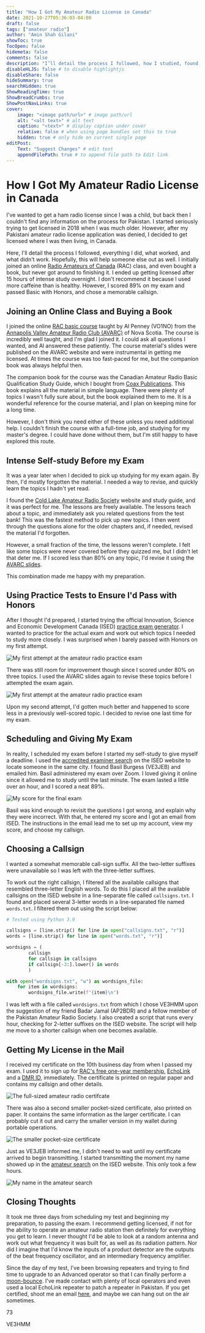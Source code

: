 ```yaml
---
title: "How I Got My Amateur Radio License in Canada"
date: 2021-10-27T05:36:03-04:00
draft: false
tags: ["amateur radio"]
author: "Amin Shah Gilani"
showToc: true
TocOpen: false
hidemeta: false
comments: false
description: "I’ll detail the process I followed, how I studied, found an examiner, and chose my callsign."
disableHLJS: false # to disable highlightjs
disableShare: false
hideSummary: true
searchHidden: true
ShowReadingTime: true
ShowBreadCrumbs: true
ShowPostNavLinks: true
cover:
    image: "<image path/url>" # image path/url
    alt: "<alt text>" # alt text
    caption: "<text>" # display caption under cover
    relative: false # when using page bundles set this to true
    hidden: true # only hide on current single page
editPost:
    Text: "Suggest Changes" # edit text
    appendFilePath: true # to append file path to Edit link
---
```




<script src="https://polyfill.io/v3/polyfill.min.js?features=es6"></script>
<script id="MathJax-script" async
        src="https://cdn.jsdelivr.net/npm/mathjax@3/es5/tex-mml-chtml.js">
</script>


# How I Got My Amateur Radio License in Canada

I've wanted to get a ham radio license since I was a child, but back then I couldn't find any information on the process for Pakistan. I started seriously trying to get licensed in 2018 when I was much older. However, after my Pakistani amateur radio license application was denied, I decided to get licensed where I was then living, in Canada.

Here, I'll detail the process I followed, everything I did, what worked, and what didn't work. Hopefully, this will help someone else out as well. I initially joined an online [Radio Amateurs of Canada](https://www.rac.ca/) (RAC) class, and even bought a book, but never got around to finishing it. I ended up getting licensed after 15 hours of intense study overnight. I don't recommend it because I used more caffeine than is healthy. However, I scored 89% on my exam and passed Basic with Honors, and chose a memorable callsign.

## Joining an Online Class and Buying a Book

I joined the online [RAC basic course](https://www.rac.ca/amateur-radio-courses/) taught by Al Penney (VO1NO) from the [Annapolis Valley Amateur Radio Club (AVARC)](https://avarc.ca/) of Nova Scotia. The course is incredibly well taught, and I'm glad I joined it. I could ask all questions I wanted, and Al answered these patiently. The course material's slides were published on the AVARC website and were instrumental in getting me licensed. At times the course was too fast-paced for me, but the companion book was always helpful then.

The companion book for the course was the Canadian Amateur Radio Basic Qualification Study Guide, which I bought from [Coax Publications](https://www.coaxpublications.ca/). This book explains all the material in simple language. There were plenty of topics I wasn't fully sure about, but the book explained them to me. It is a wonderful reference for the course material, and I plan on keeping mine for a long time.

However, I don't think you need either of these unless you need additional help. I couldn't finish the course with a full-time job, and studying for my master's degree. I could have done without them, but I'm still happy to have explored this route.

## Intense Self-study Before my Exam

It was a year later when I decided to pick up studying for my exam again. By then, I'd mostly forgotten the material. I needed a way to revise, and quickly learn the topics I hadn't yet read.

I found the [Cold Lake Amateur Radio Society](https://clares.ca) website and study guide, and it was perfect for me. The lessons are freely available. The lessons teach about a topic, and immediately ask you related questions from the test bank! This was the fastest method to pick up new topics. I then went through the questions alone for the older chapters and, if needed, revised the material I'd forgotten.

However, a small fraction of the time, the lessons weren't complete. I felt like some topics were never covered before they quizzed me, but I didn't let that deter me. If I scored less than 80% on any topic, I'd revise it using the [AVARC slides](https://avarc.ca/index.php/online-basic-course/).

This combination made me happy with my preparation.

## Using Practice Tests to Ensure I'd Pass with Honors

After I thought I'd prepared, I started trying the official Innovation, Science and Economic Development Canada (ISED) [practice exam generator](https://www.ic.gc.ca/eic/site/025.nsf/eng/h_00040.html). I wanted to practice for the actual exam and work out which topics I needed to study more closely. I was surprised when I barely passed with Honors on my first attempt.

![My first attempt at the amateur radio practice exam](/images/how-I-got-my-amateur-radio-license-canada/first-practice.png)

There was still room for improvement though since I scored under 80% on three topics. I used the AVARC slides again to revise these topics before I attempted the exam again.

![My first attempt at the amateur radio practice exam](/images/how-I-got-my-amateur-radio-license-canada/second-practice.png)

Upon my second attempt, I'd gotten much better and happened to score less in a previously well-scored topic. I decided to revise one last time for my exam.

## Scheduling and Giving My Exam

In reality, I scheduled my exam before I started my self-study to give myself a deadline. I used the [accredited examiner search](https://www.ic.gc.ca/eic/site/025.nsf/eng/h_00003.html) on the ISED website to locate someone in the same city. I found Basil Burgess (VE3JEB) and emailed him. Basil administered my exam over Zoom. I loved giving it online since it allowed me to study until the last minute. The exam lasted a little over an hour, and I scored a neat 89%.

![My score for the final exam](/images/how-I-got-my-amateur-radio-license-canada/final-exam-score.png)

Basil was kind enough to revisit the questions I got wrong, and explain why they were incorrect. With that, he entered my score and I got an email from ISED. The instructions in the email lead me to set up my account, view my score, and choose my callsign.

## Choosing a Callsign

I wanted a somewhat memorable call-sign suffix. All the two-letter suffixes were unavailable so I was left with the three-letter suffixes.

To work out the right callsign, I filtered all the available callsigns that resembled three-letter English words. To do this I placed all the available callsigns on the ISED website in a line-separate file called `callsigns.txt`. I found and placed several 3-letter words in a line-separated file named `words.txt`. I filtered them out using the script below:

```python
# Tested using Python 3.9

callsigns = [line.strip() for line in open("callsigns.txt", "r")]
words = [line.strip() for line in open("words.txt", "r")]

wordsigns = (
        callsign
        for callsign in callsigns
        if callsign[-3:].lower() in words
        )

with open("wordsigns.txt", "w") as wordsigns_file:
    for item in wordsigns:
        wordsigns_file.write(f"{item}\n")
```

I was left with a file called `wordsigns.txt` from which I chose VE3HMM upon the suggestion of my friend Badar Jamal (AP2BDR) and a fellow member of the Pakistan Amateur Radio Society. I also created a script that runs every hour, checking for 2-letter suffixes on the ISED website. The script will help me move to a shorter callsign when one becomes available.

## Getting My License in the Mail

I received my certificate on the 10th business day from when I passed my exam. I used it to sign up for [RAC's free one-year membership](https://www.rac.ca/intro/), [EchoLink](https://secure.echolink.org/) and a [DMR ID](https://www.radioid.net/), immediately. The certificate is printed on regular paper and contains my callsign and other details.

![The full-sized amateur radio certifcate](/images/how-I-got-my-amateur-radio-license-canada/redacted-cert.jpg)

There was also a second smaller pocket-sized certificate, also printed on paper. It contains the same information as the larger certificate. I can probably cut it out and carry the smaller version in my wallet during portable operations.

![The smaller pocket-size certificate](/images/how-I-got-my-amateur-radio-license-canada/redacted-wallet-cert.jpg)

Just as VE3JEB informed me, I didn't need to wait until my certificate arrived to begin transmitting. I started transmitting the moment my name showed up in the [amateur search](https://apc-cap.ic.gc.ca/pls/apc_anon/query_amat_cs$.startup) on the ISED website. This only took a few hours.

![My name in the amateur search](/images/how-I-got-my-amateur-radio-license-canada/amateur-search.png)

## Closing Thoughts

It took me three days from scheduling my test and beginning my preparation, to passing the exam. I recommend getting licensed, if not for the ability to operate an amateur radio station then definitely for everything you get to learn. I never thought I'd be able to look at a random antenna and work out what frequency it was built for, as well as its radiation pattern. Nor did I imagine that I'd know the inputs of a product detector are the outputs of the beat frequency oscillator, and an intermediary frequency amplifier.

Since the day of my test, I've been browsing repeaters and trying to find time to upgrade to an Advanced operator so that I can finally perform a [moon-bounce](https://en.wikipedia.org/wiki/Earth%E2%80%93Moon%E2%80%93Earth_communication). I've made contact with plenty of local operators and even used a local EchoLink repeater to patch a repeater in Pakistan. If you get certified, shoot me an email <a href="mailto:hamradio@gilani.me">here</a>, and maybe we can hang out on the air sometimes.

73

VE3HMM